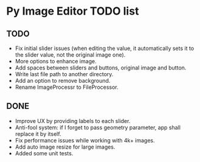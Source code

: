 # Py Image Editor TODO list

## TODO

- Fix initial slider issues (when editing the value, it automatically sets it to the slider value, not the original image one).
- More options to enhance image.
- Add spaces between sliders and buttons, original image and button.
- Write last file path to another directory.
- Add an option to remove background.
- Rename ImageProcessr to FileProcessor.

## DONE

- Improve UX by providing labels to each slider.
- Anti-fool system: if I forget to pass geometry parameter, app shall replace it by itself.
- Fix performance issues while working with 4k+ images.
- Add auto image resize for large images.
- Added some unit tests.
